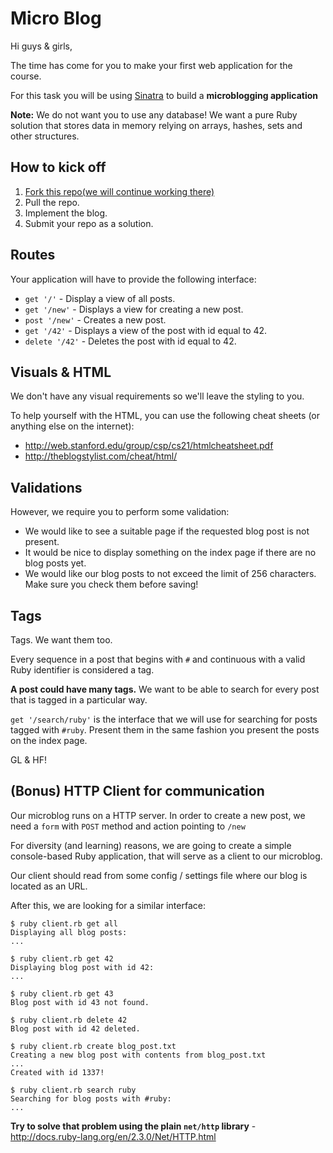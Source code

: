 # Micro Blog

Hi guys & girls,

The time has come for you to make your first web application for the course.

For this task you will be using [Sinatra](http://www.sinatrarb.com/) to build a **microblogging application**

**Note:** We do not want you to use any database! We want a pure Ruby solution that stores data in memory relying on arrays, hashes, sets and other structures.

## How to kick off

1. [Fork this repo(we will continue working there)](https://github.com/gavroshcho/learning-rails)
2. Pull the repo.
3. Implement the blog.
4. Submit your repo as a solution.

## Routes

Your application will have to provide the following interface:

* `get '/'` - Display a view of all posts.
* `get '/new'` - Displays a view for creating a new post.
* `post '/new'` - Creates a new post.
* `get '/42'` - Displays a view of the post with id equal to 42.
* `delete '/42'` - Deletes the post with id equal to 42.

## Visuals & HTML

We don't have any visual requirements so we'll leave the styling to you.

To help yourself with the HTML, you can use the following cheat sheets (or anything else on the internet):

* <http://web.stanford.edu/group/csp/cs21/htmlcheatsheet.pdf>
* <http://theblogstylist.com/cheat/html/>

## Validations

However, we require you to perform some validation:

* We would like to see a suitable page if the requested blog post is not present.
* It would be nice to display something on the index page if there are no blog posts yet.
* We would like our blog posts to not exceed the limit of 256 characters. Make sure you check them before saving!

## Tags

Tags. We want them too.

Every sequence in a post that begins with `#` and continuous with a valid Ruby identifier is considered a tag.

**A post could have many tags.** We want to be able to search for every post that is tagged in a particular way.

`get '/search/ruby'` is the interface that we will use for searching for posts tagged with `#ruby`. Present them in the same fashion you present the posts on the index page.

GL & HF!

## (Bonus) HTTP Client for communication

Our microblog runs on a HTTP server. In order to create a new post, we need a `form` with `POST` method and action pointing to `/new`

For diversity (and learning) reasons, we are going to create a simple console-based Ruby application, that will serve as a client to our microblog.

Our client should read from some config / settings file where our blog is located as an URL.

After this, we are looking for a similar interface:

```
$ ruby client.rb get all
Displaying all blog posts:
...
```

```
$ ruby client.rb get 42
Displaying blog post with id 42:
...
```

```
$ ruby client.rb get 43
Blog post with id 43 not found.
```

```
$ ruby client.rb delete 42
Blog post with id 42 deleted.
```

```
$ ruby client.rb create blog_post.txt
Creating a new blog post with contents from blog_post.txt
...
Created with id 1337!
```

```
$ ruby client.rb search ruby
Searching for blog posts with #ruby:
...
```

**Try to solve that problem using the plain `net/http` library** - <http://docs.ruby-lang.org/en/2.3.0/Net/HTTP.html>
